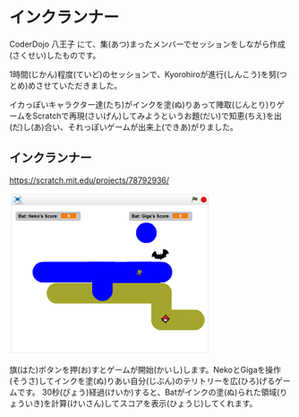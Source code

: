 # インクランナー


CoderDojo 八王子 にて、集(あつ)まったメンバーでセッションをしながら作成(さくせい)したものです。

1時間(じかん)程度(ていど)のセッションで、Kyorohiroが進行(しんこう)を努(つとめ)めさせていただきました。

イカっぽいキャラクター達(たち)がインクを塗(ぬ)りあって陣取(じんとり)りゲームをScratchで再現(さいげん)してみようというお題(だい)で知恵(ちえ)を出(だ)し(あ)合い、それっぽいゲームが出来上(できあ)がりました。


## インクランナー
https://scratch.mit.edu/projects/78792936/

![](about_scratch.png)

旗(はた)ボタンを押(お)すとゲームが開始(かいし)します。NekoとGigaを操作(そうさ)してインクを塗(ぬ)りあい自分(じぶん)のテリトリーを広(ひろ)げるゲームです。
30秒(びょう)経過(けいか)すると、Batがインクの塗(ぬ)られた領域(りょういき)を計算(けいさん)してスコアを表示(ひょうじ)してくれます。


